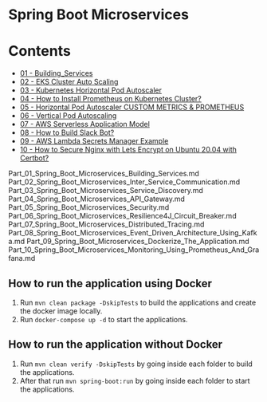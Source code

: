 # Spring Boot Microservices

# Contents

- [01 - Building_Services](../lessons/069)
- [02 - EKS Cluster Auto Scaling](../lessons/070)
- [03 - Kubernetes Horizontal Pod Autoscaler](../lessons/071)
- [04 - How to Install Prometheus on Kubernetes Cluster?](../lessons/072)
- [05 - Horizontal Pod Autoscaler CUSTOM METRICS & PROMETHEUS](../lessons/073)
- [06 - Vertical Pod Autoscaling](../lessons/074)
- [07 - AWS Serverless Application Model](../lessons/075)
- [08 - How to Build Slack Bot?](../lessons/076)
- [09 - AWS Lambda Secrets Manager Example](../lessons/077)
- [10 - How to Secure Nginx with Lets Encrypt on Ubuntu 20.04 with Certbot?](../lessons/078)

Part_01_Spring_Boot_Microservices_Building_Services.md
Part_02_Spring_Boot_Microservices_Inter_Service_Communication.md
Part_03_Spring_Boot_Microservices_Service_Discovery.md
Part_04_Spring_Boot_Microservices_API_Gateway.md
Part_05_Spring_Boot_Microservices_Security.md
Part_06_Spring_Boot_Microservices_Resilience4J_Circuit_Breaker.md
Part_07_Spring_Boot_Microservices_Distributed_Tracing.md
Part_08_Spring_Boot_Microservices_Event_Driven_Architecture_Using_Kafka.md
Part_09_Spring_Boot_Microservices_Dockerize_The_Application.md
Part_10_Spring_Boot_Microservices_Monitoring_Using_Prometheus_And_Grafana.md


## How to run the application using Docker

1. Run `mvn clean package -DskipTests` to build the applications and create the docker image locally.
2. Run `docker-compose up -d` to start the applications.

## How to run the application without Docker

1. Run `mvn clean verify -DskipTests` by going inside each folder to build the applications.
2. After that run `mvn spring-boot:run` by going inside each folder to start the applications.
